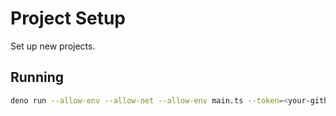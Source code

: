 # Project Setup

Set up new projects.

## Running

```bash
deno run --allow-env --allow-net --allow-env main.ts --token=<your-github-token>
```
